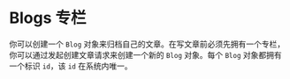 # Blogs 专栏

你可以创建一个 `Blog` 对象来归档自己的文章。在写文章前必须先拥有一个专栏，你可以通过发起创建文章请求来创建一个新的 `Blog` 对象。每个 `Blog` 对象都拥有一个标识 `id`，该 `id` 在系统内唯一。